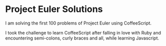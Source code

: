 # Project Euler Solutions 


I am solving the first 100 problems of Project Euler using CoffeeScript. 

I took the challenge to learn CoffeeScript after falling in love with Ruby and encountering semi-colons, curly braces and all, while learning Javascript.



